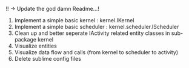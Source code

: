 
!! -> Update the god damn Readme...!
1. Implement a simple basic kernel : kernel.IKernel
2. Implement a simple basic scheduler : kernel.scheduler.IScheduler
3. Clean up and better seperate IActivity related entity classes in sub-package kernel
4. Visualize entities
5. Visualize data flow and calls (from kernel to scheduler to activity)
6. Delete sublime config files

